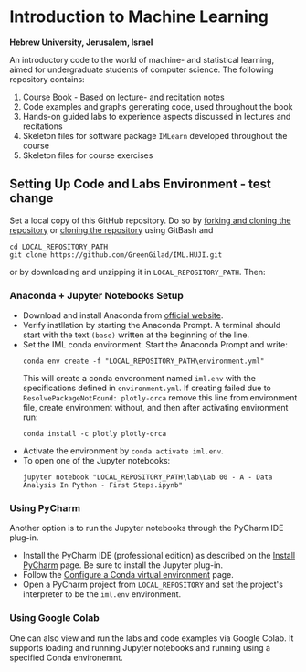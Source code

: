 # Introduction to Machine Learning
**Hebrew University, Jerusalem, Israel**

An introductory code to the world of machine- and statistical learning, aimed for undergraduate students of computer science. The following repository contains:
1) Course Book - Based on lecture- and recitation notes
2) Code examples and graphs generating code, used throughout the book
3) Hands-on guided labs to experience aspects discussed in lectures and recitations
4) Skeleton files for software package ``IMLearn`` developed throughout the course
5) Skeleton files for course exercises


## Setting Up Code and Labs Environment - test change
Set a local copy of this GitHub repository. Do so by [forking and cloning the repository](https://docs.github.com/en/get-started/quickstart/fork-a-repo) or [cloning the repository](https://docs.github.com/en/github/creating-cloning-and-archiving-repositories/cloning-a-repository) using GitBash and 
```
cd LOCAL_REPOSITORY_PATH
git clone https://github.com/GreenGilad/IML.HUJI.git
```

or by downloading and unzipping it in `LOCAL_REPOSITORY_PATH`. Then:

### Anaconda + Jupyter Notebooks Setup
- Download and install Anaconda from [official website](https://www.anaconda.com/products/individual#Downloads). 
- Verify instllation by starting the Anaconda Prompt. A terminal should start with the text `(base)` written at the beginning of the line.
- Set the IML conda environment. Start the Anaconda Prompt and write:
  ```
  conda env create -f "LOCAL_REPOSITORY_PATH\environment.yml"
  ```
  This will create a conda envoronment named `iml.env` with the specifications defined in `environment.yml`. If creating failed due to `ResolvePackageNotFound: plotly-orca` remove this line from environment file, create environment without, and then after activating environment run:
  ```
  conda install -c plotly plotly-orca
  ```
- Activate the environment by `conda activate iml.env`.
- To open one of the Jupyter notebooks:
  ```
  jupyter notebook "LOCAL_REPOSITORY_PATH\lab\Lab 00 - A - Data Analysis In Python - First Steps.ipynb"
  ```

### Using PyCharm
Another option is to run the Jupyter notebooks through the PyCharm IDE plug-in. 
- Install the PyCharm IDE (professional edition) as described on the [Install PyCharm](https://www.jetbrains.com/help/pycharm/installation-guide.html) page. Be sure to install the Jupyter plug-in.
- Follow the [Configure a Conda virtual environment](https://www.jetbrains.com/help/pycharm/conda-support-creating-conda-virtual-environment.html#conda-requirements) page.
- Open a PyCharm project from `LOCAL_REPOSITORY` and set the project's interpreter to be the `iml.env` environment.

### Using Google Colab
One can also view and run the labs and code examples via Google Colab. It supports loading and running Jupyter notebooks and running using a specified Conda environemnt.
